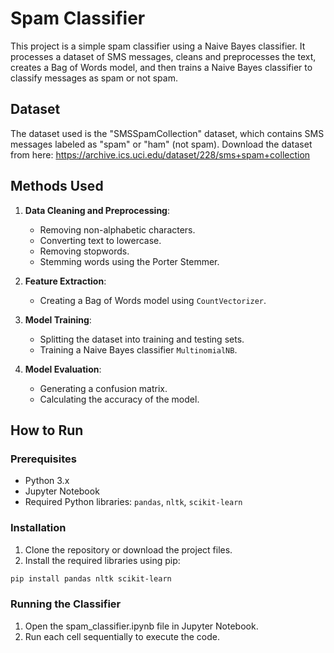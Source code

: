 # Spam Classifier

This project is a simple spam classifier using a Naive Bayes classifier. It processes a dataset of SMS messages, cleans and preprocesses the text, creates a Bag of Words model, and then trains a Naive Bayes classifier to classify messages as spam or not spam.

## Dataset

The dataset used is the "SMSSpamCollection" dataset, which contains SMS messages labeled as "spam" or "ham" (not spam).
Download the dataset from here: https://archive.ics.uci.edu/dataset/228/sms+spam+collection

## Methods Used

1. **Data Cleaning and Preprocessing**:
   - Removing non-alphabetic characters.
   - Converting text to lowercase.
   - Removing stopwords.
   - Stemming words using the Porter Stemmer.

2. **Feature Extraction**:
   - Creating a Bag of Words model using `CountVectorizer`.

3. **Model Training**:
   - Splitting the dataset into training and testing sets.
   - Training a Naive Bayes classifier `MultinomialNB`.

4. **Model Evaluation**:
   - Generating a confusion matrix.
   - Calculating the accuracy of the model.

## How to Run

### Prerequisites

- Python 3.x
- Jupyter Notebook
- Required Python libraries: `pandas`, `nltk`, `scikit-learn`

### Installation

1. Clone the repository or download the project files.
2. Install the required libraries using pip:

```sh
pip install pandas nltk scikit-learn
```

### Running the Classifier
1. Open the spam_classifier.ipynb file in Jupyter Notebook.
2. Run each cell sequentially to execute the code.